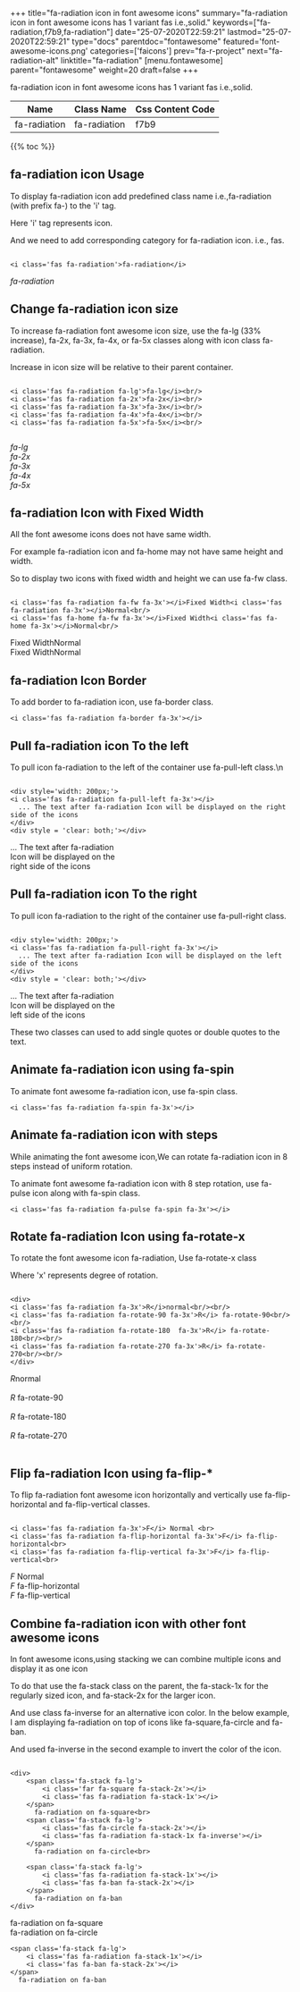 +++
title="fa-radiation icon in font awesome icons"
summary="fa-radiation icon in font awesome icons has 1 variant fas i.e.,solid."
keywords=["fa-radiation,f7b9,fa-radiation"]
date="25-07-2020T22:59:21"
lastmod="25-07-2020T22:59:21"
type="docs"
parentdoc="fontawesome"
featured='font-awesome-icons.png'
categories=['faicons']
prev="fa-r-project"
next="fa-radiation-alt"
linktitle="fa-radiation"
[menu.fontawesome]
parent="fontawesome"
weight=20
draft=false
+++


fa-radiation icon in font awesome icons has 1 variant fas i.e.,solid.

<div class='table-responsive'><table class='table'><thead><tr><th>Name</th><th>Class Name</th><th>Css Content Code</th></tr></thead><tbody><tr><td>fa-radiation</td><td>fa-radiation</td><td>f7b9</td></tr></tbody></table></div>


{{% toc %}}


## fa-radiation icon Usage

To display fa-radiation icon add predefined class name i.e.,fa-radiation (with prefix fa-) to the 'i' tag.

Here 'i' tag represents icon.

And we need to add corresponding category for fa-radiation icon. i.e., fas.


```

<i class='fas fa-radiation'>fa-radiation</i>
```

<i class='fas fa-radiation'>fa-radiation</i>




## Change fa-radiation icon size
To increase fa-radiation font awesome icon size, use the fa-lg (33% increase), fa-2x, fa-3x, fa-4x, or fa-5x classes along with icon class fa-radiation.

Increase in icon size will be relative to their parent container. 

```

<i class='fas fa-radiation fa-lg'>fa-lg</i><br/>
<i class='fas fa-radiation fa-2x'>fa-2x</i><br/>
<i class='fas fa-radiation fa-3x'>fa-3x</i><br/>
<i class='fas fa-radiation fa-4x'>fa-4x</i><br/>
<i class='fas fa-radiation fa-5x'>fa-5x</i><br/>
            
```

<i class='fas fa-radiation fa-lg'>fa-lg</i><br/>
<i class='fas fa-radiation fa-2x'>fa-2x</i><br/>
<i class='fas fa-radiation fa-3x'>fa-3x</i><br/>
<i class='fas fa-radiation fa-4x'>fa-4x</i><br/>
<i class='fas fa-radiation fa-5x'>fa-5x</i><br/>
            



## fa-radiation Icon with Fixed Width 

All the font awesome icons does not have same width.

For example fa-radiation icon and fa-home may not have same height and width.

So to display two icons with fixed width and height we can use fa-fw class.


```

<i class='fas fa-radiation fa-fw fa-3x'></i>Fixed Width<i class='fas fa-radiation fa-3x'></i>Normal<br/>
<i class='fas fa-home fa-fw fa-3x'></i>Fixed Width<i class='fas fa-home fa-3x'></i>Normal<br/>
```

<i class='fas fa-radiation fa-fw fa-3x'></i>Fixed Width<i class='fas fa-radiation fa-3x'></i>Normal<br/>
<i class='fas fa-home fa-fw fa-3x'></i>Fixed Width<i class='fas fa-home fa-3x'></i>Normal<br/>



## fa-radiation Icon Border 

To add border to fa-radiation icon, use fa-border class.


```
<i class='fas fa-radiation fa-border fa-3x'></i>

```
<i class='fas fa-radiation fa-border fa-3x'></i>





## Pull fa-radiation icon To the left

To pull icon fa-radiation to the left of the container use fa-pull-left class.\n

```

<div style='width: 200px;'>
<i class='fas fa-radiation fa-pull-left fa-3x'></i>
  ... The text after fa-radiation Icon will be displayed on the right side of the icons
</div>
<div style = 'clear: both;'></div>
```

<div style='width: 200px;'>
<i class='fas fa-radiation fa-pull-left fa-3x'></i>
  ... The text after fa-radiation Icon will be displayed on the right side of the icons
</div>
<div style = 'clear: both;'></div>




## Pull fa-radiation icon To the right
To pull icon fa-radiation to the right of the container use fa-pull-right class.

```

<div style='width: 200px;'>
<i class='fas fa-radiation fa-pull-right fa-3x'></i>
  ... The text after fa-radiation Icon will be displayed on the left side of the icons
</div>
<div style = 'clear: both;'></div>
```

<div style='width: 200px;'>
<i class='fas fa-radiation fa-pull-right fa-3x'></i>
  ... The text after fa-radiation Icon will be displayed on the left side of the icons
</div>
<div style = 'clear: both;'></div>

These two classes can used to add single quotes or double quotes to the text.


## Animate fa-radiation icon using fa-spin
To animate font awesome fa-radiation icon, use fa-spin class.

```
<i class='fas fa-radiation fa-spin fa-3x'></i>
```
<i class='fas fa-radiation fa-spin fa-3x'></i>




## Animate fa-radiation icon with steps
While animating the font awesome icon,We can rotate fa-radiation icon in 8 steps instead of uniform rotation.

To animate font awesome fa-radiation icon with 8 step rotation, use fa-pulse icon along with fa-spin class.


```
<i class='fas fa-radiation fa-pulse fa-spin fa-3x'></i>

```
<i class='fas fa-radiation fa-pulse fa-spin fa-3x'></i>





## Rotate fa-radiation Icon using fa-rotate-x
To rotate the font awesome icon fa-radiation, Use fa-rotate-x class

Where 'x' represents degree of rotation.


```

<div>
<i class='fas fa-radiation fa-3x'>R</i>normal<br/><br/>
<i class='fas fa-radiation fa-rotate-90 fa-3x'>R</i> fa-rotate-90<br/><br/> 
<i class='fas fa-radiation fa-rotate-180  fa-3x'>R</i> fa-rotate-180<br/><br/> 
<i class='fas fa-radiation fa-rotate-270 fa-3x'>R</i> fa-rotate-270<br/><br/>
</div>
```

<div>
<i class='fas fa-radiation fa-3x'>R</i>normal<br/><br/>
<i class='fas fa-radiation fa-rotate-90 fa-3x'>R</i> fa-rotate-90<br/><br/> 
<i class='fas fa-radiation fa-rotate-180  fa-3x'>R</i> fa-rotate-180<br/><br/> 
<i class='fas fa-radiation fa-rotate-270 fa-3x'>R</i> fa-rotate-270<br/><br/>
</div>




## Flip fa-radiation Icon using fa-flip-*
To flip fa-radiation font awesome icon horizontally and vertically use fa-flip-horizontal and fa-flip-vertical classes. 

```

<i class='fas fa-radiation fa-3x'>F</i> Normal <br>
<i class='fas fa-radiation fa-flip-horizontal fa-3x'>F</i> fa-flip-horizontal<br>
<i class='fas fa-radiation fa-flip-vertical fa-3x'>F</i> fa-flip-vertical<br>
```

<i class='fas fa-radiation fa-3x'>F</i> Normal <br>
<i class='fas fa-radiation fa-flip-horizontal fa-3x'>F</i> fa-flip-horizontal<br>
<i class='fas fa-radiation fa-flip-vertical fa-3x'>F</i> fa-flip-vertical<br>




## Combine fa-radiation icon with other font awesome icons
In font awesome icons,using stacking we can combine multiple icons and display it as one icon 

To do that use the fa-stack class on the parent, the fa-stack-1x for the regularly sized icon, and fa-stack-2x for the larger icon.

And use class fa-inverse for an alternative icon color. 
In the below example, I am displaying fa-radiation on top of icons like fa-square,fa-circle and fa-ban.

And used fa-inverse in the second example to invert the color of the icon.

```

<div>
    <span class='fa-stack fa-lg'>
        <i class='far fa-square fa-stack-2x'></i>
        <i class='fas fa-radiation fa-stack-1x'></i>
    </span>
      fa-radiation on fa-square<br>
    <span class='fa-stack fa-lg'>
        <i class='fas fa-circle fa-stack-2x'></i>
        <i class='fas fa-radiation fa-stack-1x fa-inverse'></i>
    </span>
      fa-radiation on fa-circle<br>

    <span class='fa-stack fa-lg'>
        <i class='fas fa-radiation fa-stack-1x'></i>
        <i class='fas fa-ban fa-stack-2x'></i>
    </span>
      fa-radiation on fa-ban
</div>
```

<div>
    <span class='fa-stack fa-lg'>
        <i class='far fa-square fa-stack-2x'></i>
        <i class='fas fa-radiation fa-stack-1x'></i>
    </span>
      fa-radiation on fa-square<br>
    <span class='fa-stack fa-lg'>
        <i class='fas fa-circle fa-stack-2x'></i>
        <i class='fas fa-radiation fa-stack-1x fa-inverse'></i>
    </span>
      fa-radiation on fa-circle<br>

    <span class='fa-stack fa-lg'>
        <i class='fas fa-radiation fa-stack-1x'></i>
        <i class='fas fa-ban fa-stack-2x'></i>
    </span>
      fa-radiation on fa-ban
</div>






